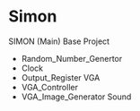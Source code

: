 # Simon
SIMON (Main)
Base Project
 + Random_Number_Genertor
 + Clock
 + Output_Register
VGA
 + VGA_Controller
 + VGA_Image_Generator
Sound
